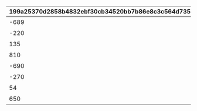 |199a25370d2858b4832ebf30cb34520bb7b86e8c3c564d73583fc0ca0a208881|221f658dd232769f5b8cc3bbb45d50f9a8bd0104eb2cef8eff97cd4b6818a993|2cf312b4ddde0c1b4ac35b0bc7fac7c0929e4f4d5057b1261c73c3ca92ae9437|6fa07b407349c3b4309389b102fbe319f2bc1ee5ed3410bcea365754581d189e|bd4516e41bd8f2aafd0407d1a2f128ef48a0ccf05ccf3f95b7f6ddec926e1edb|b8e49c130e38d3b006b420e6f46b92804a44db913545c8a6c613f849fd8d40cc|08249fff48533d48cdaefcd2fd82e784752f2d1ddf3864435d416a3c819bb25b|0d00a4b1b81327225c816cebc57c5eef8322f28f2d42ddfaa94f89b92deb09fc|879281595eede24a7561ab939f76f65673285953173812db4e6e7665126880d0|ffbaff058a657fae55b589541d1d0a51eb2dab3ac5645db1451f79c6da06ba9f|dbee4e70c3c3fe90d0cd719e301809ff2878609f271e37b2421a7ea85b5662fd|cc1b6cd1adc9cc261bb4504bafea4e1673d037a1057bc34c9ab5f20738534ffe|c3e7c348a2c42f74b71b035ca0ecfba9262d1424e219e5bad5f203407fff4577|206d2ef803fbfcae0d91e5fa69256039ae959265405ebb5e6a740ed2e01489df|fa787a9493e8fce2469adeefb99305b32a00759820c1b4e43b3fb404d0ae1c33|eaa4c30636ead9c9e946bc0dfbcd761d9cfd4ab363b685be8b6ef8f4a121f502|7131c3b53b505d740a8f7c1d517fdf019b6222d6ab879ad2bba696fa253404ab|c6a5d8ca92c9379b448e543103f17e8b3ac87bdb562e741473f5f6bbcf56ab89|6704256bbc14ffce854a430cbac258011c24396721cf1e2830bb11eb59d01753|e325fa9263d259777df609433dbf530578ed4b7027855226285aa89c9adb8132|
| --- | --- | --- | --- | --- | --- | --- | --- | --- | --- | --- | --- | --- | --- | --- | --- | --- | --- | --- | --- |
|-689|5012600|0|910012|1.姉妹||3.先生と生徒|1001201|10012104|0|103|間違った組み合わせはどれでしょう|5012601|4.父と娘|3|2.双子||謎解き1|10012|武器や髪形など身体的特徴に注目してみよう。|
|-220|5012602|0|910012|1.ブックストア||3.ワードブック|1001202|10012108|0|74|探し物はなんでしょう|5012603|4.スコアブック|4|2.ブックカバー||謎解き2|10012|キャラの名前に注目してみよう。|
|135|5012604|0|910012|1.ミミとキョウカが誰かを見て驚いている||3.トワイライトキャラバンの皆が談笑している|1001203|10012110|0|-84|主人公が映っているのはどれでしょう|5012605|4.クリスティーナと対峙しているのは・・・|3|2.夏のリゾートでバーベキュー||謎解き3|10012|主人公の性格がよく表れている一枚。|
|810|5012606|0|910012|1.ルカ||3.レイ|1001204|10012115|0|58|暗号を解読して人物を推理しよう|5012607|4.シズル|4|2.ミフユ||謎解き4|10012|バラバラになったものは整理してみよう。|
|-690|5012600|0|910012|1.姉妹||3.先生と生徒|2001201|20012104|0|103|間違った組み合わせはどれでしょう|5012601|4.父と娘|3|2.双子||謎解き1|20012|武器や髪形など身体的特徴に注目してみよう。|
|-270|5012602|0|910012|1.ブックストア||3.ワードブック|2001202|20012108|0|74|探し物はなんでしょう|5012603|4.スコアブック|4|2.ブックカバー||謎解き2|20012|キャラの名前に注目してみよう。|
|54|5012604|0|910012|1.ミミとキョウカが誰かを見て驚いている||3.トワイライトキャラバンの皆が談笑している|2001203|20012110|0|-84|主人公が映っているのはどれでしょう|5012605|4.クリスティーナと対峙しているのは・・・|3|2.夏のリゾートでバーベキュー||謎解き3|20012|主人公の性格がよく表れている一枚。|
|650|5012606|0|910012|1.ルカ||3.レイ|2001204|20012115|0|58|暗号を解読して人物を推理しよう|5012607|4.シズル|4|2.ミフユ||謎解き4|20012|バラバラになったものは整理してみよう。|